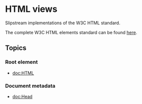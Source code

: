 # HTML views

Slipstream implementations of the W3C HTML standard.

The complete W3C HTML elements standard can be found [here](https://www.w3.org/TR/2012/WD-html-markup-20121025/elements-by-function.html).

## Topics

### Root element

- <doc:HTML>

### Document metadata

- <doc:Head>
